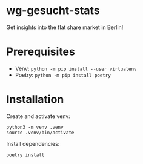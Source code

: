 # wg-gesucht-stats

Get insights into the flat share market in Berlin!

# Prerequisites

- Venv: `python -m pip install --user virtualenv`
- Poetry: `python -m pip install poetry`

# Installation

Create and activate venv:

```
python3 -m venv .venv
source .venv/bin/activate
```

Install dependencies:

```
poetry install
```